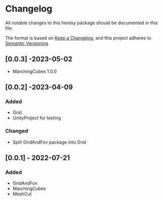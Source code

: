 # Changelog

All notable changes to this heresy package should be documented in this file.

The format is based on [Keep a Changelog](https://keepachangelog.com/en/1.0.0/),
and this project adheres to [Semantic Versioning](https://semver.org/spec/v2.0.0.html).

## [0.0.3] -2023-05-02

- MarchingCubes 1.0.0

## [0.0.2] -2023-04-09

### Added

- Grid
- UnityProject for testing

### Changed

- Split GridAndFov package into Grid

## [0.0.1] - 2022-07-21

### Added

- GridAndFov
- MarchingCubes
- MeshCut